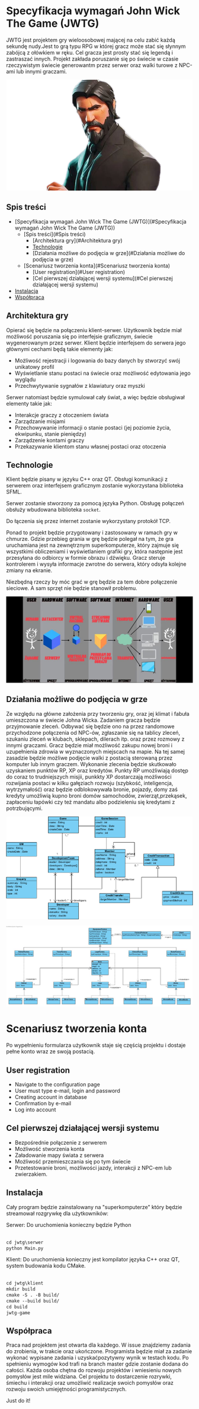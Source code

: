 # Specyfikacja wymagań John Wick The Game (JWTG)

JWTG jest projektem gry wieloosobowej mającej na celu zabić każdą sekundę nudy.Jest to grą typu RPG w której gracz może stać się słynnym zabójcą z ołówkiem w ręku. Cel gracza jest prosty stać się legendą i zastraszać innych. Projekt zakłada poruszanie się po świecie w czasie rzeczywistym świecie generowantm przez serwer oraz walki turowe z NPC-ami lub innymi graczami.



![](John.png)



## Spis treści

<!--ts-->
* [Specyfikacja wymagań John Wick The Game (JWTG)](#Specyfikacja wymagań John Wick The Game (JWTG))
  * [Spis treści](#Spis treści)
    * [Architektura gry](#Architektura gry)
    * [Technologie](#Technologie)
    * [Działania możliwe do podjęcia w grze](#Działania możliwe do podjęcia w grze)
  * [Scenariusz tworzenia konta](#Scenariusz tworzenia konta)
    * [User registration](#User registration)
    * [Cel pierwszej działającej wersji systemu](#Cel pierwszej działającej wersji systemu)
* [Instalacja](#Instalacja)
* [Współpraca](#Współpraca)
<!--te-->

## Architektura gry

Opierać się będzie na połączeniu klient-serwer. Użytkownik będzie miał  możliwość poruszania się po interfejsie graficznym, świecie wygenerowanym przez serwer.  Klient będzie interfejsem do serwera jego głównymi cechami będą takie elementy jak:

- Możliwość rejestracji i logowania do bazy danych by stworzyć swój unikatowy profil
- Wyświetlanie stanu postaci na świecie oraz możliwość edytowania jego wyglądu
- Przechwytywanie sygnałów z klawiatury oraz myszki 


Serwer natomiast będzie symulował cały świat, a więc będzie obsługiwał elementy takie jak:

- Interakcje graczy z otoczeniem świata 
- Zarządzanie misjami
- Przechowywanie informacji o stanie postaci (jej poziomie życia, ekwipunku, stanie pieniędzy)
- Zarządzenie kontami graczy
- Przekazywanie klientom stanu własnej postaci oraz otoczenia

## Technologie
Klient będzie pisany w języku C++ oraz QT. Obsługi komunikacji z serwerem oraz interfejsem graficznym zostanie wykorzystana biblioteka SFML.

Serwer zostanie stworzony za pomocą języka Python. Obsługę połączeń obsłuży wbudowana biblioteka `socket`.

Do łączenia się przez internet zostanie wykorzystany protokół TCP.

Ponad to projekt będzie przygotowany i zastosowany w ramach gry w chmurze. 
Gdzie przebieg grania w grę będzie polegał na tym, że gra uruchamiana jest na zewnętrznym superkomputerze, który zajmuje się wszystkimi obliczeniami i wyświetlaniem grafiki gry, która następnie jest przesyłana do odbiorcy w formie obrazu i dźwięku. Gracz steruje kontrolerem i wysyła informacje zwrotne do serwera, który odsyła kolejne zmiany na ekranie.

Niezbędną rzeczy by móc grać w grę będzie za tem dobre połączenie sieciowe. A sam sprzęt nie będzie stanowił problemu.





![Schemat działania game in cloud](cloud.jpeg)

## Działania możliwe do podjęcia w grze

Ze względu na główne założenia przy tworzeniu gry, oraz jej klimat i fabuła umieszczona w świecie Johna Wicka. Zadaniem gracza będzie przyjmowanie zleceń. Odbywać się będzie ono na przez randomowe przychodzone połączenia od NPC-ów, zgłaszanie się na tablicy zleceń, szukaniu zleceń w klubach, sklepach, dilerach itp. oraz przez rozmowy z innymi graczami.
Gracz będzie miał możliwość zakupu nowej broni i uzupełnienia zdrowia w wyznaczonych miejscach na mapie. Na tej samej zasadzie będzie możliwe podjęcie walki z postacią sterowaną przez komputer lub innym graczem. Wykonanie zlecenia będzie skutkowało uzyskaniem punktów RP, XP oraz kredytów. Punkty RP umożliwiają dostęp do coraz to trudniejszych misjii, punkkty XP dostarczają możliwości rozwijania postaci w kilku gałęziach rozwoju (szybkość, inteligencja, wytrzymałość) oraz będzie odblokowywała bronie, pojazdy, domy zaś kredyty umożliwią kupno broni domów samochodów, zwierząt,przekąsek, zapłaceniu łapówki czy też mandatu albo podzieleniu się kredytami z potrzbującymi.



![Ogólny wykres UML rzeczy w projekcie](ogólny.png)




![Schemat wyglądu postaci](ubranie.jpg)


Scenariusz tworzenia konta
=============

Po wypełnieniu formularza użytkownik staje się częścią projektu i dostaje pełne konto wraz ze swoją postacią.

User registration
-----------
* Navigate to the configuration page
* User must type e-mail, login and password
* Creating account in database 
* Confirmation by e-mail
* Log into account


## Cel pierwszej działającej wersji systemu

- Bezpośrednie połączenie z serwerem 
- Możliwość stworzenia konta
- Załadowanie mapy świata z serwera 
- Możliwość przemieszczania się po tym świecie
- Przetestowanie broni, możliwości jazdy,
interakcji z NPC-em lub zwierzakiem.
## Instalacja

Cały program będzie zainstalowany na "superkomputerze" który będzie streamował rozgrywkę dla użytkowników:

Serwer:
Do uruchomienia konieczny będzie Python 

```

cd jwtg\serwer
python Main.py
```

Klient:
Do uruchomienia konieczny jest kompilator języka C++ oraz QT, system budowania kodu CMake.

```

cd jwtg\klient
mkdir build
cmake -S . -B build/
cmake --build build/
cd build
jwtg-game
```

## Współpraca

Praca nad projektem jest otwarta dla każdego. W issue znajdziemy zadania do zrobienia, w trakcie oraz ukończone. Programista będzie miał za zadanie wykonać wypisane zadania i uzyskaćpozytywny wynik w testach kodu. Po spełnieniu wymogów kod trafi na branch master gdzie zostanie dodana do całości. Każda osoba chętna do rozwoju projektów i wniesieniu nowych pomysłów jest mile widziana.
Cel projektu to dostarczenie rozrywki, śmiechu i interakcji oraz umożliwić realizacje swoich pomysłów oraz rozwoju swoich umiejętności programistycznych.

Just do it!





